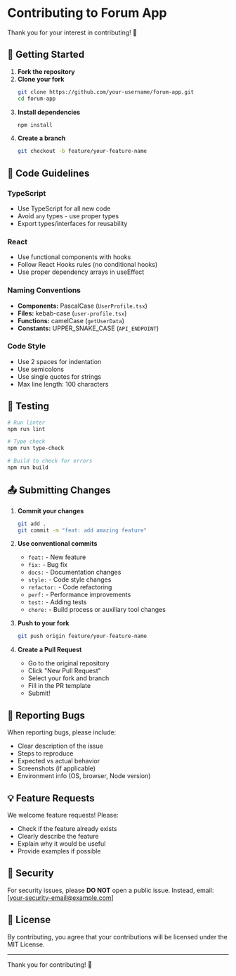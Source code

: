 # Contributing to Forum App

Thank you for your interest in contributing! 🎉

## 🚀 Getting Started

1. **Fork the repository**
2. **Clone your fork**
   ```bash
   git clone https://github.com/your-username/forum-app.git
   cd forum-app
   ```
3. **Install dependencies**
   ```bash
   npm install
   ```
4. **Create a branch**
   ```bash
   git checkout -b feature/your-feature-name
   ```

## 📝 Code Guidelines

### TypeScript
- Use TypeScript for all new code
- Avoid `any` types - use proper types
- Export types/interfaces for reusability

### React
- Use functional components with hooks
- Follow React Hooks rules (no conditional hooks)
- Use proper dependency arrays in useEffect

### Naming Conventions
- **Components:** PascalCase (`UserProfile.tsx`)
- **Files:** kebab-case (`user-profile.tsx`)
- **Functions:** camelCase (`getUserData`)
- **Constants:** UPPER_SNAKE_CASE (`API_ENDPOINT`)

### Code Style
- Use 2 spaces for indentation
- Use semicolons
- Use single quotes for strings
- Max line length: 100 characters

## 🧪 Testing

```bash
# Run linter
npm run lint

# Type check
npm run type-check

# Build to check for errors
npm run build
```

## 📤 Submitting Changes

1. **Commit your changes**
   ```bash
   git add .
   git commit -m "feat: add amazing feature"
   ```

2. **Use conventional commits**
   - `feat:` - New feature
   - `fix:` - Bug fix
   - `docs:` - Documentation changes
   - `style:` - Code style changes
   - `refactor:` - Code refactoring
   - `perf:` - Performance improvements
   - `test:` - Adding tests
   - `chore:` - Build process or auxiliary tool changes

3. **Push to your fork**
   ```bash
   git push origin feature/your-feature-name
   ```

4. **Create a Pull Request**
   - Go to the original repository
   - Click "New Pull Request"
   - Select your fork and branch
   - Fill in the PR template
   - Submit!

## 🐛 Reporting Bugs

When reporting bugs, please include:
- Clear description of the issue
- Steps to reproduce
- Expected vs actual behavior
- Screenshots (if applicable)
- Environment info (OS, browser, Node version)

## 💡 Feature Requests

We welcome feature requests! Please:
- Check if the feature already exists
- Clearly describe the feature
- Explain why it would be useful
- Provide examples if possible

## 🔐 Security

For security issues, please **DO NOT** open a public issue.
Instead, email: [your-security-email@example.com]

## 📄 License

By contributing, you agree that your contributions will be licensed under the MIT License.

---

Thank you for contributing! 🙏
